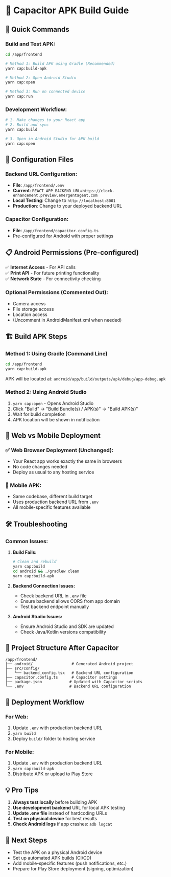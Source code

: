 # 📱 Capacitor APK Build Guide

## 🚀 Quick Commands

### **Build and Test APK:**
```bash
cd /app/frontend

# Method 1: Build APK using Gradle (Recommended)
yarn cap:build-apk

# Method 2: Open Android Studio
yarn cap:open

# Method 3: Run on connected device
yarn cap:run
```

### **Development Workflow:**
```bash
# 1. Make changes to your React app
# 2. Build and sync
yarn cap:build

# 3. Open in Android Studio for APK build
yarn cap:open
```

## 🔧 Configuration Files

### **Backend URL Configuration:**
- **File**: `/app/frontend/.env`
- **Current**: `REACT_APP_BACKEND_URL=https://clock-enhancement.preview.emergentagent.com`
- **Local Testing**: Change to `http://localhost:8001`
- **Production**: Change to your deployed backend URL

### **Capacitor Configuration:**
- **File**: `/app/frontend/capacitor.config.ts`
- Pre-configured for Android with proper settings

## 📋 Android Permissions (Pre-configured)

✅ **Internet Access** - For API calls  
✅ **Print API** - For future printing functionality  
✅ **Network State** - For connectivity checking  

### **Optional Permissions (Commented Out):**
- Camera access
- File storage access  
- Location access
- (Uncomment in AndroidManifest.xml when needed)

## 🏗️ Build APK Steps

### **Method 1: Using Gradle (Command Line)**
```bash
cd /app/frontend
yarn cap:build-apk
```
APK will be located at: `android/app/build/outputs/apk/debug/app-debug.apk`

### **Method 2: Using Android Studio**
1. `yarn cap:open` - Opens Android Studio
2. Click "Build" → "Build Bundle(s) / APK(s)" → "Build APK(s)"
3. Wait for build completion
4. APK location will be shown in notification

## 🔄 Web vs Mobile Deployment

### **✅ Web Browser Deployment (Unchanged):**
- Your React app works exactly the same in browsers
- No code changes needed
- Deploy as usual to any hosting service

### **📱 Mobile APK:**
- Same codebase, different build target
- Uses production backend URL from `.env`
- All mobile-specific features available

## 🛠️ Troubleshooting

### **Common Issues:**

1. **Build Fails:**
   ```bash
   # Clean and rebuild
   yarn cap:build
   cd android && ./gradlew clean
   yarn cap:build-apk
   ```

2. **Backend Connection Issues:**
   - Check backend URL in `.env` file
   - Ensure backend allows CORS from app domain
   - Test backend endpoint manually

3. **Android Studio Issues:**
   - Ensure Android Studio and SDK are updated
   - Check Java/Kotlin versions compatibility

## 📁 Project Structure After Capacitor

```
/app/frontend/
├── android/                 # Generated Android project
├── src/config/             
│   └── backend_config.tsx   # Backend URL configuration
├── capacitor.config.ts      # Capacitor settings
├── package.json            # Updated with Capacitor scripts
└── .env                    # Backend URL configuration
```

## 🚀 Deployment Workflow

### **For Web:**
1. Update `.env` with production backend URL
2. `yarn build`
3. Deploy `build/` folder to hosting service

### **For Mobile:**
1. Update `.env` with production backend URL  
2. `yarn cap:build-apk`
3. Distribute APK or upload to Play Store

## 💡 Pro Tips

1. **Always test locally** before building APK
2. **Use development backend** URL for local APK testing
3. **Update .env file** instead of hardcoding URLs
4. **Test on physical device** for best results
5. **Check Android logs** if app crashes: `adb logcat`

## 🔗 Next Steps

- Test the APK on a physical Android device
- Set up automated APK builds (CI/CD)
- Add mobile-specific features (push notifications, etc.)
- Prepare for Play Store deployment (signing, optimization)